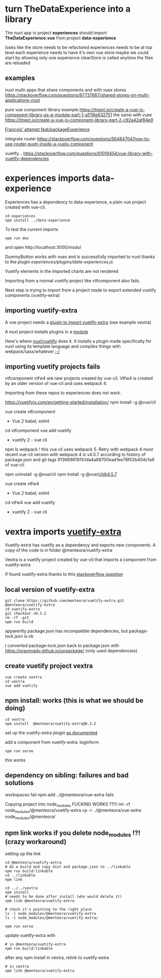 # turn TheDataExperience into a library 

The nuxt app in project **experiences** should import **TheDataExperience.vue** from project **data-experience**

looks like the store needs to be refactored
experiences needs to be at top level
each experience needs to have it's own vue store
maybe we could start by allowing only one experience
clearStore is called anytime the files are reloaded

## examples
nuxt multi-apps that share components and with vuex stores
<https://stackoverflow.com/questions/67737667/shared-stores-on-multi-applications-nuxt>

pure vue component library example
<https://itnext.io/create-a-vue-js-component-library-as-a-module-part-1-a1116e632751>
the same with vuex
<https://itnext.io/create-a-vue-js-component-library-part-2-c92a42af84e9>

[François&rsquo; attempt feat/packageExperience](https://github.com/hestiaAI/hestialabs-experiences/tree/feat/packageExperience)

integrate router
<https://stackoverflow.com/questions/56484704/how-to-use-router-push-inside-a-vuejs-component>

vuetify&#x2026;
<https://stackoverflow.com/questions/61019454/vue-library-with-vuetify-dependencies>

# experiences imports data-experience

Experiences has a dependency to data-experience, a plain vue project created with vue-cli.

    cd experiences
    npm install ../data-experience

To test the current imports

    npm run dev
  
and open http://localhost:3000/modul

DummyButton works with vuex and is successfully imported to  nuxt thanks to the plugin *experiences/plugins/data-experiences.js*

Vuetify elements in the imported charts are not rendered

Importing from a normal vuetify project like vtfcomponent also fails. 

Next step is trying to import from a project made to export extended vuetify components (vuetify-extra)

## importing vuetify-extra

A vue project needs a [plugin to import vuetify-extra](https://github.com/menteora/vuetify-extra#use-plugin) (see example vextra)

A nuxt project installs plugins in a [module](https://nuxtjs.org/docs/directory-structure/modules/#provide-plugins)

Here's where [nuxt/vuetify](https://github.com/nuxt-community/vuetify-module/blob/8b52b9374ac059a4529635fcd8c96af955d84ea2/src/build.ts#L56) does it. It installs a plugin made specifically for nuxt using its template language and  compiles things with webpack/sass/whatever [:-/](https://github.com/nuxt-community/vuetify-module/blob/master/templates/plugin.js)

## importing vuetify projects fails

vtfcomponent vtfw4 are new projects created by vue-cli. Vtfw4 is created by an older version of vue-cli and uses webpack 4. 

Importing from these repos to experiences does not work.

<https://vuetifyjs.com/en/getting-started/installation/>
npm install -g @vue/cli

vue create vtfcomponent

-   Vue 2 babel, eslint

cd vtfcomponent
vue add vuetify

-   vuetify 2 - vue cli

npm ls webpack
! this vue cli uses webpack 5. Retry with webpack 4
most recent vue-cli version with webpack 4 is v4.5.7
according to history of package.json and git tags
9136696197b1da4a88700ead1ee78f02b40dc1a9 of vue-cli

npm uninstall -g @vue/cli
npm install -g @vue/cli@4.5.7

vue create vtfw4

-   Vue 2 babel, eslint

cd vtfw4
vue add vuetify

-   vuetify 2 - vue cli


# vextra imports  [vuetify-extra](https://github.com/menteora/vuetify-extra)

Vuetify-extra has vuetify as a dependency and exports new components. A copy of the code is in folder @menteora/vuetify-extra

Vextra is a vuetify project created by vue-cli that imports a component from vuetify-extra

If found vuetify-extra thanks to this [stackoverflow question](https://stackoverflow.com/questions/57577125/how-to-create-my-own-component-library-based-on-vuetify)

## local version of vuetify-extra

    git clone https://github.com/menteora/vuetify-extra.git @menteora/vuetify-extra
    cd vuetify-extra
    git checkout v0.3.2
    rm -rf .git
    npm run build

apparently package.json has incompatible dependencies, but package-lock.json is ok

I converted package-lock.json back to package.json with <https://pravnyadv.github.io/unpackage/>
(only used dependencies)


## create vuetify project vextra

    vue create vextra
    cd vextra
    vue add vuetify


## npm install: works (this is what we should be doing)

    cd vextra
    npm install  @menteora/vuetify-extra@0.3.2

set up the vuetify-extra plugin [as documented](https://github.com/menteora/vuetify-extra#use-plugin)

add a component from vuetify-extra: loginform

    npm run serve

this works


## dependency on sibling: failures and bad solutions

workspaces fail
npm add ../@menteora/vue-extra fails

Copying project into node<sub>modules</sub> FUCKING WORKS ??!!!
rm -rf node<sub>modules</sub>/@menteora/vuetify-extra
cp -r ../@menteora/vue-extra node<sub>modules</sub>/@menteora/


## npm link works if you delete node<sub>modules</sub> !?! (crazy workaround)

setting up the link

    cd @menteora/vuetify-extra
    # do a build and copy dist and package.json to ../linkable
    npm run build:linkable
    cd ../linkable
    npm link
    
    cd ../../vextra
    npm install
    # needs to be done after install (who would delete it)
    npm link @menteora/vuetify-extra
    
    # check it's pointing to the right place
    ls -l node_modules/@menteora/vuetify-extra
    ls -l node_modules/@menteora/vuetify-extra/
    
    npm run serve

update vuetify-extra with

    # in @menteora/vuetify-extra
    npm run build:linkable

after any npm install in vextra, relink to vuetify-extra

    # in vextra
    npm link @menteora/vuetify-extra
